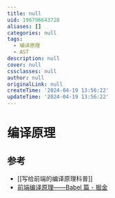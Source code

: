 ```yaml
---
title: null
uid: 196796643728
aliases: []
categories: null
tags:
  - 编译原理
  - AST
description: null
cover: null
cssclasses: null
author: null
originalLink: null
createTime: '2024-04-19 13:56:22'
updateTime: '2024-04-19 13:56:22'
---
```


# 编译原理

## 参考

- [[写给前端的编译原理科普]]
- [前端编译原理——Babel 篇 - 掘金](https://juejin.cn/post/7200366809409159205)
